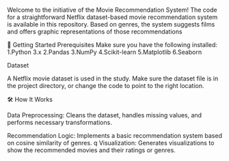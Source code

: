 Welcome to the initiative of the Movie Recommendation System! The code for a straightforward Netflix dataset-based movie recommendation system is available in this repository. Based on genres, the system suggests films and offers graphic representations of those recommendations

📂 Getting Started
Prerequisites
Make sure you have the following installed:
1.Python 3.x
2.Pandas
3.NumPy
4.Scikit-learn
5.Matplotlib
6.Seaborn

Dataset

A Netflix movie dataset is used in the study. Make sure the dataset file is in the project directory, or change the code to point to the right location.


🛠️ How It Works

Data Preprocessing: Cleans the dataset, handles missing values, and performs necessary transformations.

Recommendation Logic: Implements a basic recommendation system based on cosine similarity of genres.
q
Visualization: Generates visualizations to show the recommended movies and their ratings or genres.
